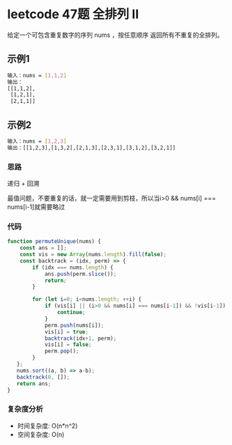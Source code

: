 # leetcode 47题 全排列 II

给定一个可包含重复数字的序列 nums ，按任意顺序 返回所有不重复的全排列。

## 示例1

```bash
输入：nums = [1,1,2]
输出：
[[1,1,2],
 [1,2,1],
 [2,1,1]]
```

## 示例2

```bash
输入：nums = [1,2,3]
输出：[[1,2,3],[1,3,2],[2,1,3],[2,3,1],[3,1,2],[3,2,1]]
```

### 思路

递归 + 回溯

最值问题，不要重复的话，就一定需要用到剪枝，所以当i>0 && nums[i] === nums[i-1]就需要略过

### 代码

```js
function permuteUnique(nums) {
    const ans = [];
    const vis = new Array(nums.length).fill(false);
    const backtrack = (idx, perm) => {
        if (idx === nums.length) {
            ans.push(perm.slice());
            return;
        }

        for (let i=0; i<nums.length; ++i) {
            if (vis[i] || (i>0 && nums[i] === nums[i-1]) && !vis[i-1]) {
                continue;
            }
            perm.push(nums[i]);
            vis[i] = true;
            backtrack(idx+1, perm);
            vis[i] = false;
            perm.pop();
        }
   };
   nums.sort((a, b) => a-b);
   backtrack(0, []);
   return ans;
}
```

### 复杂度分析

- 时间复杂度: O(n*n^2)
- 空间复杂度: O(n)
